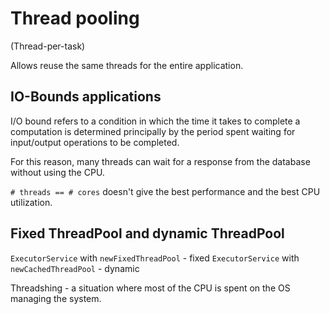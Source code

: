 # Thread pooling

(Thread-per-task)

Allows reuse the same threads for the entire application.

## IO-Bounds applications

I/O bound refers to a condition in which the time it takes to complete a computation is determined principally by the
period spent waiting for input/output operations to be completed.

For this reason, many threads can wait for a response from the database without using the CPU.

`# threads == # cores` doesn't give the best performance and the best CPU utilization.

## Fixed ThreadPool and dynamic ThreadPool

`ExecutorService` with `newFixedThreadPool` - fixed
`ExecutorService` with `newCachedThreadPool` - dynamic

Threadshing - a situation where most of the CPU is spent on the OS managing the system.
